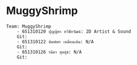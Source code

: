 # MuggyShrimp

    Team: MuggyShrimp
        - 651310120 ปุญญิศา ทวีชัยวัฒน์: 2D Artist & Sound
        Git: 
        - 651310122 พิมพ์พร เหมือนเดิม: N/A
        Git:
        - 651310126 รมิดา สุดสุข: N/A
        Git:
